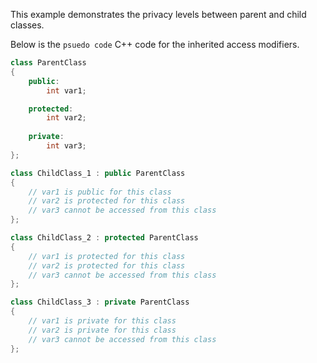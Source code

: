 This example demonstrates the privacy levels between parent and child classes.

Below is the `psuedo code` C++ code for the inherited access modifiers.

```cpp
class ParentClass
{
    public:
        int var1;

    protected:
        int var2;
    
    private:
        int var3;
};

class ChildClass_1 : public ParentClass
{
    // var1 is public for this class
    // var2 is protected for this class
    // var3 cannot be accessed from this class
};

class ChildClass_2 : protected ParentClass
{
    // var1 is protected for this class
    // var2 is protected for this class
    // var3 cannot be accessed from this class
};

class ChildClass_3 : private ParentClass
{
    // var1 is private for this class
    // var2 is private for this class
    // var3 cannot be accessed from this class
};
```